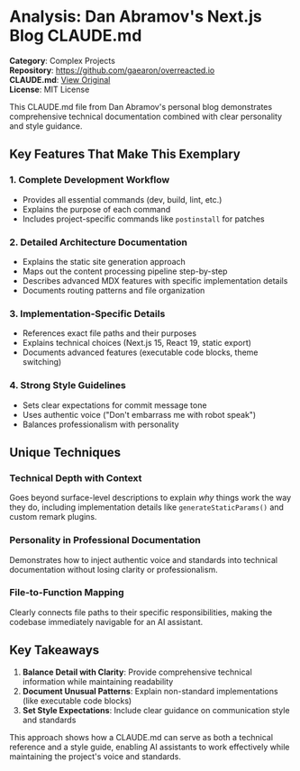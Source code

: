 # Analysis: Dan Abramov's Next.js Blog CLAUDE.md

**Category**: Complex Projects  
**Repository**: https://github.com/gaearon/overreacted.io  
**CLAUDE.md**: [View Original](https://github.com/gaearon/overreacted.io/blob/main/CLAUDE.md)  
**License**: MIT License  

This CLAUDE.md file from Dan Abramov's personal blog demonstrates comprehensive technical documentation combined with clear personality and style guidance.

## Key Features That Make This Exemplary

### 1. **Complete Development Workflow**
- Provides all essential commands (dev, build, lint, etc.)
- Explains the purpose of each command
- Includes project-specific commands like `postinstall` for patches

### 2. **Detailed Architecture Documentation**
- Explains the static site generation approach
- Maps out the content processing pipeline step-by-step
- Describes advanced MDX features with specific implementation details
- Documents routing patterns and file organization

### 3. **Implementation-Specific Details**
- References exact file paths and their purposes
- Explains technical choices (Next.js 15, React 19, static export)
- Documents advanced features (executable code blocks, theme switching)

### 4. **Strong Style Guidelines**
- Sets clear expectations for commit message tone
- Uses authentic voice ("Don't embarrass me with robot speak")
- Balances professionalism with personality

## Unique Techniques

### **Technical Depth with Context**
Goes beyond surface-level descriptions to explain *why* things work the way they do, including implementation details like `generateStaticParams()` and custom remark plugins.

### **Personality in Professional Documentation**
Demonstrates how to inject authentic voice and standards into technical documentation without losing clarity or professionalism.

### **File-to-Function Mapping**
Clearly connects file paths to their specific responsibilities, making the codebase immediately navigable for an AI assistant.

## Key Takeaways

1. **Balance Detail with Clarity**: Provide comprehensive technical information while maintaining readability
2. **Document Unusual Patterns**: Explain non-standard implementations (like executable code blocks)
3. **Set Style Expectations**: Include clear guidance on communication style and standards

This approach shows how a CLAUDE.md can serve as both a technical reference and a style guide, enabling AI assistants to work effectively while maintaining the project's voice and standards.